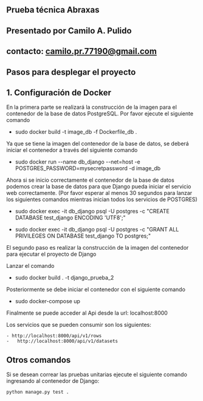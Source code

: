## Prueba técnica Abraxas

## Presentado por Camilo A. Pulido
## contacto: camilo.pr.77190@gmail.com

## Pasos para desplegar el proyecto

## 1. Configuración de Docker


En la primera parte se realizará la construcción de la imagen para el contenedor de la base de datos PostgreSQL. Por favor ejecute el siguiente comando

 - sudo docker build -t image_db -f Dockerfile_db . 

Ya que se tiene la imagen del contenedor de la base de datos, se deberá iniciar el contenedor a través del siguiente comando

-   sudo docker run --name db_django  --net=host  -e POSTGRES_PASSWORD=mysecretpassword -d image_db

Ahora si se inicio correctamente el contenedor de la base de datos
podemos crear la base de datos para que Django pueda iniciar
el servicio web correctamente. (Por favor esperar al menos 30 segundos para lanzar los siguientes comandos mientras inician todos los servicios de POSTGRES)

-   sudo docker exec -it db_django psql -U postgres  -c "CREATE DATABASE test_django ENCODING 'UTF8';"

- sudo docker exec -it db_django psql -U postgres -c "GRANT ALL PRIVILEGES ON DATABASE test_django TO postgres;"





El segundo paso es realizar la construcción de la imagen del contenedor para ejecutar el proyecto de Django

Lanzar el comando
-   sudo docker build . -t django_prueba_2

Posteriormente se debe iniciar el contenedor con el siguiente comando 

 -  sudo docker-compose up


Finalmente se puede acceder al Api desde la url: localhost:8000


Los servicios que se pueden consumir son los siguientes:

    - http://localhost:8000/api/v1/rows
    -   http://localhost:8000/api/v1/datasets




## Otros comandos

Si se desean correar las pruebas unitarias ejecute el siguiente comando ingresando al contenedor de Django:

    python manage.py test .